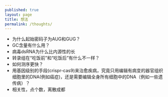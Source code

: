 ```yaml
---
published: true
layout: page
title: 想法
permalink: /thoughts/
---
```


- 为什么起始密码子为AUG和GUG？
- GC含量有什么用？
- 病毒dsRNA为什么比内源性的长
- 转录组在“吃饭前”和“吃饭后”有什么不一样？
- 如何测序更快？
- 用基因级别的手段(crispr-cas9)来治愈疾病，究竟只用编辑有病变的器官组织细胞里的DNA(例如癌症)，还是需要编辑全身所有细胞中的DNA（例如一些遗传病）？
- 相关性，点个数，离散成都
